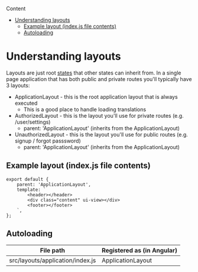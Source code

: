 <!-- START doctoc generated TOC please keep comment here to allow auto update -->
<!-- DON'T EDIT THIS SECTION, INSTEAD RE-RUN doctoc TO UPDATE -->
Content

- [Understanding layouts](#understanding-layouts)
  - [Example layout (index.js file contents)](#example-layout-indexjs-file-contents)
  - [Autoloading](#autoloading)

<!-- END doctoc generated TOC please keep comment here to allow auto update -->

# Understanding layouts

Layouts are just root [states](12-states.md) that other states can inherit from. In a single page application that has both public and private routes you'll typically have 3 layouts:

* ApplicationLayout - this is the root application layout that is always executed
    * This is a good place to handle loading translations
* AuthorizedLayout - this is the layout you'll use for private routes (e.g. /user/settings)
    * parent: 'ApplicationLayout' (inherits from the ApplicationLayout)
* UnauthorizedLayout - this is the layout you'll use for public routes (e.g. signup / forgot passsword)
    * parent: 'ApplicationLayout' (inherits from the ApplicationLayout)

## Example layout (index.js file contents)

```
export default {
    parent: 'ApplicationLayout',
    template: `
        <header></header>
        <div class="content" ui-view></div>
        <footer></footer>
    `,
};

```

## Autoloading

|File path|Registered as (in Angular)|
|---|---|
|src/layouts/application/index.js|ApplicationLayout|


